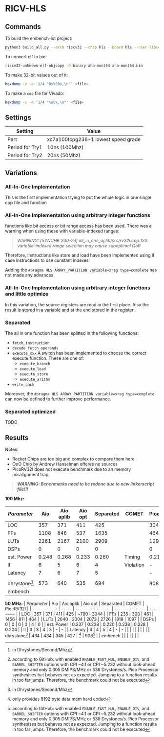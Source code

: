 # RICV-HLS

## Commands

To build the embench-iot project:

```sh
python3 build_all.py --arch riscv32 --chip hls --board hls --user-libs="-lm" --builddir build
```

To convert elf to bin:

```sh
riscv32-unknown-elf-objcopy -O binary aha-mont64 aha-mont64.bin
```

To make 32-bit values out of it:

```sh
hexdump -v -e '1/4 "0x%08x,\n"' <file>
```

To make a `coe` file for Vivado:

```sh
hexdump -v -e '1/4 "%08x,\n"' <file>
```

## Settings

| Setting         | Value                               |
| --------------- | ----------------------------------- |
| Part            | xc7a100tcpg236-1 lowest speed grade |
| Period for Try1 | 10ns (100Mhz)                       |
| Period for Try2 | 20ns (50Mhz)                        |

## Variations

### All-In-One Implementation

This is the first implementation trying to put the whole logic in one single cpp file and function

### All-In-One Implementation using arbitrary integer functions

functions like bit access or bit range access has been used.
There was a warning when using these with variable-indexed ranges:

> *WARNING: [SYNCHK 200-23] all_in_one_aplib/src/rv32i.cpp:120: variable-indexed range selection may cause suboptimal QoR*

Therefore, instructions like store and load have been implemented using if case instructions to use constant indexes

Adding the `#pragma HLS ARRAY_PARTITION variable=xreg type=complete` has not made any advances

### All-In-One Implementation using arbitrary integer functions and little optimize

In this variation, the source registers are read in the first place. Also the result is stored in a variable and at the end stored in the register.

### Separated

The all in one function has been splitted in the following functions:
- `fetch_instruction`
- `decode_fetch_operands`
- `execute_xxx` A switch has been implemented to choose the correct execute function. These are one of:
  - `execute_branch`
  - `execute_load`
  - `execute_store`
  - `execute_arithm`
- `write_back`

Moreover, the `#pragma HLS ARRAY_PARTITION variable=xreg type=complete` can now be defined to further improve performance.

### Separated optimized

TODO

## Results
Notes:
- Rocket Chips are too big and complex to compare them here
- OoO Chip by Andrew Hanselman offeres no sources
- PicoRV32I does not execute benchmark due to an memory misalignment trap

> ***WARNING: Benchmarks need to be redone due to new linkerscript file!!!***

**100 Mhz:**

| *Parameter*   | Aio   | Aio aplib | Aio opt | Separated | COMET     | PiocRV32I |
| ------------- | ----- | --------- | ------- | --------- | --------- | --------- |
| LOC           | 357   | 371       | 411     | 425       |           | 3044      |
| FFs           | 1108  | 846       | 537     | 1635      |           | 464       |
| LUTs          | 2261  | 2167      | 2100    | 2909      |           | 1097      |
| DSPs          | 0     | 0         | 0       | 0         |           | 0         |
| est. Power    | 0.248 | 0.268     | 0.233   | 0.260     | Timing    | 0.213     |
| II            | 6     | 5         | 6       | 4         | Violation | -         |
| Latency       | 7     | 6         | 7       | 5         |           | -         |
|               |       |           |         |           |           |           |
| dhrystone[^1] | 573   | 640       | 535     | 694       |           | 908[^2]   |
| embench       |       |           |         |           |           |           |

**50 MHz:**
| *Parameter*   | Aio   | Aio aplib | Aio opt | Separated | COMET | PiocRV32I |
| ------------- | ----- | --------- | ------- | --------- | ----- | --------- |
| LOC           | 357   | 371       | 411     | 425       | ~700  | 3044      |
| FFs           | 235   | 308       | 461     | 1456      | 811   | 464       |
| LUTs          | 2040  | 2004      | 2073    | 2726      | 1818  | 1097      |
| DSPs          | 0     | 0         | 0       | 0         | 4     | 0         |
| est. Power    | 0.237 | 0.228     | 0.220   | 0.238     | 0.228 | 0.204     |
| II            | 3     | 3         | 4       | 3         | -     | -         |
| Latency       | 4     | 4         | 5       | 4         | -     | -         |
|               |       |           |         |           |       |           |
| dhrystone[^1] | 434   | 434       | 345     | 427       | [^3]  | 908[^2]   |
| embench       |       |           |         |           |       |           |

[^1]: in Dhrystones/Second/Mhz

[^2]: according to GitHub: with enabled `ENABLE_FAST_MUL`, `ENABLE_DIV`, and `BARREL_SHIFTER` options with CPI ~4.1 or CPI ~5.232 without look-ahead memory and only 0.305 DMIPS/MHz or 536 Drystones/s. Pico Processor synthesises but behaves not as expected. Jumping to a function results in too far jumps. Therefore, the benchmark could not be executed

[^3]: only provides 8192 byte data mem hard coded
